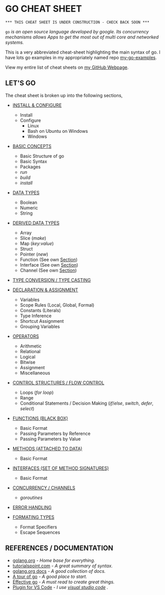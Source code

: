 # GO CHEAT SHEET

```
*** THIS CHEAT SHEET IS UNDER CONSTRUCTION - CHECK BACK SOON ***
```

`go` _is an open source language developed by google. Its concurrency
mechanisms allows Apps to get the most out of multi core and
networked systems._

This is a very abbreviated cheat-sheet highlighting the main
syntax of go. I have lots go examples in my appropriately named repo
[my-go-examples](https://github.com/JeffDeCola/my-go-examples).

View my entire list of cheat sheets on
[my GitHub Webpage](https://jeffdecola.github.io/my-cheat-sheets/).

## LET'S GO

The cheat sheet is broken up into the following sections,

* [INSTALL & CONFIGURE](https://github.com/JeffDeCola/my-cheat-sheets/tree/master/development/languages/go-cheat-sheet/install-and-configure.md)
  * Install
  * Configure
    * Linux
    * Bash on Ubuntu on Windows
    * Windows

* [BASIC CONCEPTS](https://github.com/JeffDeCola/my-cheat-sheets/tree/master/development/languages/go-cheat-sheet/basic-concepts.md)
  * Basic Structure of go
  * Basic Syntax
  * Packages
  * _run_
  * _build_
  * _install_

* [DATA TYPES](https://github.com/JeffDeCola/my-cheat-sheets/tree/master/development/languages/go-cheat-sheet/data-types.md)
  * Boolean
  * Numeric
  * String
 
* [DERIVED DATA TYPES](https://github.com/JeffDeCola/my-cheat-sheets/tree/master/development/languages/go-cheat-sheet/data-types.md)
  * Array
  * Slice (_make_)
  * Map (_key:value_)
  * Struct
  * Pointer (_new_)
  * Function (See own [Section](https://github.com/JeffDeCola/my-cheat-sheets/tree/master/development/languages/go-cheat-sheet/functions.md))
  * Interface (See own [Section](https://github.com/JeffDeCola/my-cheat-sheets/tree/master/development/languages/go-cheat-sheet/interfaces.md))
  * Channel (See own [Section](https://github.com/JeffDeCola/my-cheat-sheets/tree/master/development/languages/go-cheat-sheet/concurrency-channels.md))

* [TYPE CONVERSION / TYPE CASTING](https://github.com/JeffDeCola/my-cheat-sheets/tree/master/development/languages/go-cheat-sheet/type-conversion-type-casting.md)

* [DECLARATION & ASSIGNMENT](https://github.com/JeffDeCola/my-cheat-sheets/tree/master/development/languages/go-cheat-sheet/declaration-and-assignment.md)
  * Variables
  * Scope Rules (Local, Global, Formal)
  * Constants (Literals)
  * Type Inference
  * Shortcut Assignment
  * Grouping Variables

* [OPERATORS](https://github.com/JeffDeCola/my-cheat-sheets/tree/master/development/languages/go-cheat-sheet/operators.md)
  * Arithmetic
  * Relational
  * Logical
  * Bitwise
  * Assignment
  * Miscellaneous

* [CONTROL STRUCTURES / FLOW CONTROL](https://github.com/JeffDeCola/my-cheat-sheets/tree/master/development/languages/go-cheat-sheet/control-structure-flow-control.md)
  * Loops (_for loop_)
  * Range
  * Conditional Statements / Decision Making (_if_/_else_, _switch_, _defer_, _select_)

* [FUNCTIONS (BLACK BOX)](https://github.com/JeffDeCola/my-cheat-sheets/tree/master/development/languages/go-cheat-sheet/functions.md)
  * Basic Format
  * Passing Parameters by Reference
  * Passing Parameters by Value

* [METHODS (ATTACHED TO DATA)](https://github.com/JeffDeCola/my-cheat-sheets/tree/master/development/languages/go-cheat-sheet/methods.md)
  * Basic Format

* [INTERFACES (SET OF METHOD SIGNATURES)](https://github.com/JeffDeCola/my-cheat-sheets/tree/master/development/languages/go-cheat-sheet/interfaces.md)
  * Basic Format

* [CONCURRENCY / CHANNELS](https://github.com/JeffDeCola/my-cheat-sheets/tree/master/development/languages/go-cheat-sheet/concurrency-channels.md)
  * _goroutines_

* [ERROR HANDLING](https://github.com/JeffDeCola/my-cheat-sheets/tree/master/development/languages/go-cheat-sheet/error-handling.md)

* [FORMATING TYPES](https://github.com/JeffDeCola/my-cheat-sheets/tree/master/development/languages/go-cheat-sheet/formating-types.md)
  * Format Specifiers
  * Escape Sequences

## REFERENCES / DOCUMENTATION

* [golang.org](http://golang.org) _- Home base for everything._
* [tutorialspoint.com](https://www.tutorialspoint.com/go/go_data_types.htm)
  _- A great summary of syntax._
* [golang.org docs](https://golang.org/doc/) _- A good collection of docs._
* [A tour of go](https://tour.golang.org/welcome/1) _- A good place to start._
* [Effective go](https://golang.org/doc/effective_go.html)
  _- A must read to create great things._
* [Plugin for VS Code](https://marketplace.visualstudio.com/items?itemName=ms-vscode.Go)
  _- I use
  [visual studio code](https://github.com/JeffDeCola/my-cheat-sheets/tree/master/development/development-environments/visual-studio-code-cheat-sheet)
  ._
